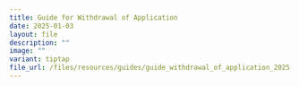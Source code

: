 ```yaml
---
title: Guide for Withdrawal of Application
date: 2025-01-03
layout: file
description: ""
image: ""
variant: tiptap
file_url: /files/resources/guides/guide_withdrawal_of_application_2025.pdf
---
```

